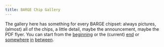 ```yaml
---
title: BARGE Chip Gallery
---
```


The gallery here has something for every BARGE chipset: always pictures,
(almost) all of the chips, a little detail, maybe the announcement, maybe the
PDF flyer. You can start from the [beginning](1993)
or the (current) [end](2019) or
[s](1994)[o](1999)[m](2000-qb)[e](2015)[w](2008)[h](1996)[e](2007)[r](2006)[e](2001) 
[i](1998)[n](1997) 
[b](2018)[e](2004)[t](2003)[w](1995)[e](2009)[e](2010)[n](2005).
